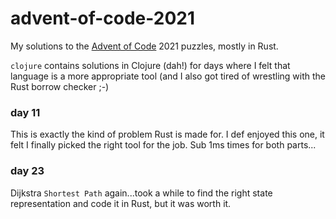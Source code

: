 # advent-of-code-2021

My solutions to the [Advent of Code](https://adventofcode.com/) 2021 puzzles, mostly in Rust.

`clojure` contains solutions in Clojure (dah!) for days where I felt that language is a more appropriate tool
(and I also got tired of wrestling with the Rust borrow checker ;-)

### day 11

This is exactly the kind of problem Rust is made for. I def enjoyed this one, it felt I finally picked the right tool 
for the job. Sub 1ms times for both parts...

### day 23

Dijkstra `Shortest Path` again...took a while to find the right state representation and code it in Rust, but it was 
worth it.